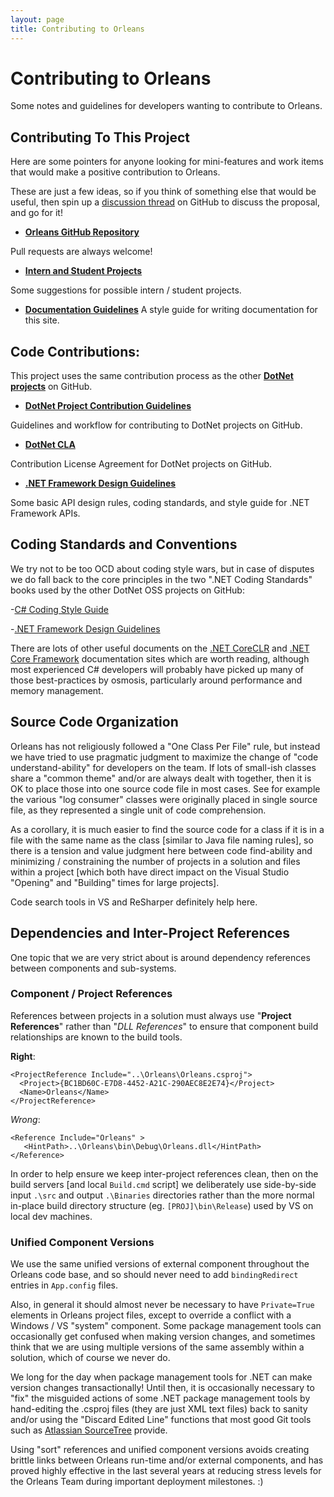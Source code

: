 ```yaml
---
layout: page
title: Contributing to Orleans
---
```


# Contributing to Orleans

Some notes and guidelines for developers wanting to contribute to Orleans.

## Contributing To This Project

Here are some pointers for anyone looking for mini-features and work items that would make a positive contribution to Orleans.

These are just a few ideas, so if you think of something else that would be useful, then spin up a [discussion thread](https://github.com/dotnet/orleans/issues) on GitHub to discuss the proposal, and go for it!

* **[Orleans GitHub Repository](https://github.com/dotnet/orleans)**

Pull requests are always welcome!

* **[Intern and Student Projects](Student-Projects.md)**

Some suggestions for possible intern / student projects.

* **[Documentation Guidelines](Documentation-Guidelines.md)** A style guide for writing documentation for this site.


## Code Contributions:

This project uses the same contribution process as the other **[DotNet projects](http://dotnet.github.io/)** on GitHub.

* **[DotNet Project Contribution Guidelines](https://github.com/dotnet/corefx/wiki/Contributing)**

Guidelines and workflow for contributing to DotNet projects on GitHub.

* **[DotNet CLA](https://cla.dotnetfoundation.org/)**

Contribution License Agreement for DotNet projects on GitHub.

* **[.NET Framework Design Guidelines](https://github.com/dotnet/corefx/wiki/Framework-Design-Guidelines-Digest)**

Some basic API design rules, coding standards, and style guide for .NET Framework APIs.


## Coding Standards and Conventions

We try not to be too OCD about coding style wars, but in case of disputes we do fall back to the core principles in the two ".NET Coding Standards" books used by the other DotNet OSS projects on GitHub:

-[C# Coding Style Guide](https://github.com/dotnet/corefx/blob/master/Documentation/coding-guidelines/coding-style.md)

-[.NET Framework Design Guidelines](https://github.com/dotnet/corefx/blob/master/Documentation/coding-guidelines/framework-design-guidelines-digest.md)

There are lots of other useful documents on the [.NET CoreCLR](https://github.com/dotnet/coreclr/tree/master/Documentation) and [.NET Core Framework](https://github.com/dotnet/corefx/tree/master/Documentation) documentation sites which are worth reading, although most experienced C# developers will probably have picked up many of those best-practices by osmosis, particularly around performance and memory management.

## Source Code Organization

Orleans has not religiously followed a "One Class Per File" rule, but instead we have tried to use pragmatic judgment to maximize the change of "code understand-ability" for developers on the team.
If lots of small-ish classes share a "common theme" and/or are always dealt with together, then it is OK to place those into one source code file in most cases.
See for example the various "log consumer" classes were originally placed in single source file, as they represented a single unit of code comprehension.

As a corollary, it is much easier to find the source code for a class if it is in a file with the same name as the class [similar to Java file naming rules], so there is a tension and value judgment here between code find-ability and minimizing / constraining the number of projects in a solution and files within a project [which both have direct impact on the Visual Studio "Opening" and "Building" times for large projects].

Code search tools in VS and ReSharper definitely help here.

## Dependencies and Inter-Project References

One topic that we are very strict about is around dependency references between components and sub-systems.

### Component / Project References

References between projects in a solution must always use "**Project References**" rather than "_DLL References_" to ensure that component build relationships are known to the build tools.

**Right**:

    <ProjectReference Include="..\Orleans\Orleans.csproj">
      <Project>{BC1BD60C-E7D8-4452-A21C-290AEC8E2E74}</Project>
      <Name>Orleans</Name>
    </ProjectReference>

_Wrong_:

    <Reference Include="Orleans" >
       <HintPath>..\Orleans\bin\Debug\Orleans.dll</HintPath>
    </Reference>

In order to help ensure we keep inter-project references clean, then on the build servers [and local `Build.cmd` script] we deliberately use side-by-side input `.\src` and output `.\Binaries` directories rather than the more normal in-place build directory structure (eg. `[PROJ]\bin\Release`) used by VS on local dev machines.

### Unified Component Versions

We use the same unified versions of external component throughout the Orleans code base, and so should never need to add `bindingRedirect` entries in `App.config` files.

Also, in general it should almost never be necessary to have `Private=True` elements in Orleans project files, except to override a conflict with a Windows / VS "system" component.
Some package management tools can occasionally get confused when making version changes, and sometimes think that we are using multiple versions of the same assembly within a solution, which of course we never do.

We long for the day when package management tools for .NET can make version changes transactionally!
Until then, it is occasionally necessary to "fix" the misguided actions of some .NET package management tools by hand-editing the .csproj files (they are just XML text files) back to sanity and/or using the "Discard Edited Line" functions that most good Git tools such as [Atlassian SourceTree](https://www.sourcetreeapp.com/) provide.

Using "sort" references and unified component versions avoids creating brittle links between Orleans run-time and/or external components, and has proved highly effective in the last several years at reducing stress levels for the Orleans Team during important deployment milestones. :)
